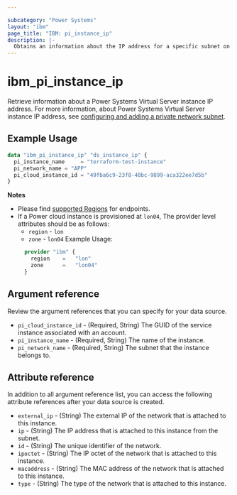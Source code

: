 ```yaml
---

subcategory: "Power Systems"
layout: "ibm"
page_title: "IBM: pi_instance_ip"
description: |-
  Obtains an information about the IP address for a specific subnet on an instance.
---
```


# ibm_pi_instance_ip
Retrieve information about a Power Systems Virtual Server instance IP address. For more information, about Power Systems Virtual Server instance IP address, see [configuring and adding a private network subnet](https://cloud.ibm.com/docs/power-iaas?topic=power-iaas-configuring-subnet).

## Example Usage

```terraform
data "ibm_pi_instance_ip" "ds_instance_ip" {
  pi_instance_name     = "terraform-test-instance"
  pi_network_name = "APP"
  pi_cloud_instance_id = "49fba6c9-23f8-40bc-9899-aca322ee7d5b"
}
```
**Notes**
* Please find [supported Regions](https://cloud.ibm.com/apidocs/power-cloud#endpoint) for endpoints.
* If a Power cloud instance is provisioned at `lon04`, The provider level attributes should be as follows:
  * `region` - `lon`
  * `zone` - `lon04`
  Example Usage:
  ```terraform
    provider "ibm" {
      region    =   "lon"
      zone      =   "lon04"
    }
  ```
  
## Argument reference
Review the argument references that you can specify for your data source. 

- `pi_cloud_instance_id` - (Required, String) The GUID of the service instance associated with an account.
- `pi_instance_name` - (Required, String) The name of the instance.
- `pi_network_name` - (Required, String) The subnet that the instance belongs to. 


## Attribute reference
In addition to all argument reference list, you can access the following attribute references after your data source is created. 

- `external_ip` - (String) The external IP of the network that is attached to this instance.
- `ip` - (String) The IP address that is attached to this instance from the subnet.
- `id` - (String) The unique identifier of the network.
- `ipoctet` - (String) The IP octet of the network that is attached to this instance.
- `macaddress` - (String) The MAC address of the network that is attached to this instance.
- `type` - (String) The type of the network that is attached to this instance.
